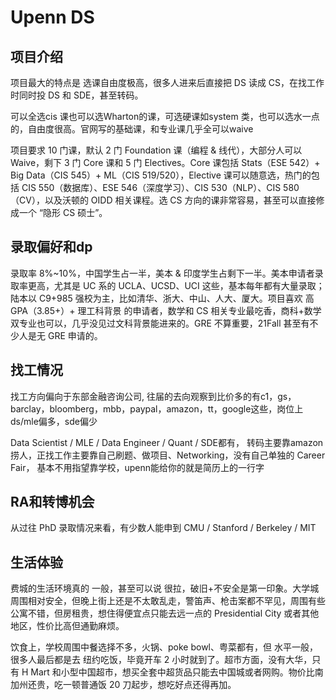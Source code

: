 # Upenn DS

## 项目介绍
项目最大的特点是 选课自由度极高，很多人进来后直接把 DS 读成 CS，在找工作时同时投 DS 和 SDE，甚至转码。

可以全选cis 课也可以选Wharton的课，可选硬课如system 类，也可以选水一点的，自由度很高。官网写的基础课，和专业课几乎全可以waive

项目要求 10 门课，默认 2 门 Foundation 课（编程 & 线代），大部分人可以 Waive，剩下 3 门 Core 课和 5 门 Electives。Core 课包括 Stats（ESE 542）+ Big Data（CIS 545）+ ML（CIS 519/520），Elective 课可以随意选，热门的包括 CIS 550（数据库）、ESE 546（深度学习）、CIS 530（NLP）、CIS 580（CV），以及沃顿的 OIDD 相关课程。选 CS 方向的课非常容易，甚至可以直接修成一个 “隐形 CS 硕士”。



## 录取偏好和dp
录取率 8%~10%，中国学生占一半，美本 & 印度学生占剩下一半。美本申请者录取率更高，尤其是 UC 系的 UCLA、UCSD、UCI 这些，基本每年都有大量录取；陆本以 C9+985 强校为主，比如清华、浙大、中山、人大、厦大。项目喜欢 高 GPA（3.85+）+ 理工科背景 的申请者，数学和 CS 相关专业最吃香，商科+数学双专业也可以，几乎没见过文科背景能进来的。GRE 不算重要，21Fall 甚至有不少人是无 GRE 申请的。



## 找工情况
找工方向偏向于东部金融咨询公司,
往届的去向观察到比价多的有c1，gs，barclay，bloomberg，mbb，paypal，amazon，tt，google这些，岗位上ds/mle偏多，sde偏少

Data Scientist / MLE / Data Engineer / Quant / SDE都有，
转码主要靠amazon 捞人，正找工作主要靠自己刷题、做项目、Networking，没有自己单独的 Career Fair，
基本不用指望靠学校，upenn能给你的就是简历上的一行字

## RA和转博机会
从过往 PhD 录取情况来看，有少数人能申到 CMU / Stanford / Berkeley / MIT


## 生活体验
费城的生活环境真的 一般，甚至可以说 很拉，破旧+不安全是第一印象。大学城周围相对安全，但晚上街上还是不太敢乱走，警笛声、枪击案都不罕见，周围有些公寓不错，但房租贵，想住得便宜点只能去远一点的 Presidential City 或者其他地区，性价比高但通勤麻烦。

饮食上，学校周围中餐选择不多，火锅、poke bowl、粤菜都有，但 水平一般，很多人最后都是去 纽约吃饭，毕竟开车 2 小时就到了。超市方面，没有大华，只有 H Mart 和小型中国超市，想买全套中超货品只能去中国城或者网购。物价比南加州还贵，吃一顿普通饭 20 刀起步，想吃好点还得再加。
